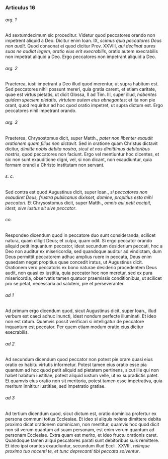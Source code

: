 ### Articulus 16

###### arg. 1
Ad sextumdecimum sic proceditur. Videtur quod peccatores orando non impetrent aliquid a Deo. Dicitur enim Ioan. IX, *scimus quia peccatores Deus non audit*. Quod consonat ei quod dicitur Prov. XXVIII, *qui declinat aures suas ne audiat legem, oratio eius erit execrabilis*, oratio autem execrabilis non impetrat aliquid a Deo. Ergo peccatores non impetrant aliquid a Deo.

###### arg. 2
Praeterea, iusti impetrant a Deo illud quod merentur, ut supra habitum est. Sed peccatores nihil possunt mereri, quia gratia carent, et etiam caritate, quae est virtus pietatis, ut dicit Glossa, II ad Tim. III, super illud, *habentes quidem speciem pietatis, virtutem autem eius abnegantes*; et ita non pie orant, quod requiritur ad hoc quod oratio impetret, ut supra dictum est. Ergo peccatores nihil impetrant orando.

###### arg. 3
Praeterea, Chrysostomus dicit, super Matth., *pater non libenter exaudit orationem quam filius non dictavit*. Sed in oratione quam Christus dictavit dicitur, *dimitte nobis debita nostra, sicut et nos dimittimus debitoribus nostris*, quod peccatores non faciunt. Ergo vel mentiuntur hoc dicentes, et sic non sunt exauditione digni, vel, si non dicant, non exaudiuntur, quia formam orandi a Christo institutam non servant.

###### s. c.
Sed contra est quod Augustinus dicit, super Ioan., *si peccatores non exaudiret Deus, frustra publicanus dixisset, domine, propitius esto mihi peccatori*. Et Chrysostomus dicit, super Matth., *omnis qui petit accipit, idest, sive iustus sit sive peccator*.

###### co.
Respondeo dicendum quod in peccatore duo sunt consideranda, scilicet natura, quam diligit Deus; et culpa, quam odit. Si ergo peccator orando aliquid petit inquantum peccator, idest secundum desiderium peccati, hoc a Deo non auditur ex misericordia, sed quandoque auditur ad vindictam, dum Deus permittit peccatorem adhuc amplius ruere in peccata, Deus enim quaedam negat propitius quae concedit iratus, ut Augustinus dicit. Orationem vero peccatoris ex bono naturae desiderio procedentem Deus audit, non quasi ex iustitia, quia peccator hoc non meretur, sed ex pura misericordia, observatis tamen quatuor praemissis conditionibus, ut scilicet pro se petat, necessaria ad salutem, pie et perseveranter.

###### ad 1
Ad primum ergo dicendum quod, sicut Augustinus dicit, super Ioan., illud verbum est caeci adhuc inuncti, idest nondum perfecte illuminati. Et ideo non est ratum. Quamvis possit verificari si intelligatur de peccatore inquantum est peccator. Per quem etiam modum oratio eius dicitur execrabilis.

###### ad 2
Ad secundum dicendum quod peccator non potest pie orare quasi eius oratio ex habitu virtutis informetur. Potest tamen eius oratio esse pia quantum ad hoc quod petit aliquid ad pietatem pertinens, sicut ille qui non habet habitum iustitiae, potest aliquid iustum velle, ut ex supradictis patet. Et quamvis eius oratio non sit meritoria, potest tamen esse impetrativa, quia meritum innititur iustitiae, sed impetratio gratiae.

###### ad 3
Ad tertium dicendum quod, sicut dictum est, oratio dominica profertur ex persona communi totius Ecclesiae. Et ideo si aliquis nolens dimittere debita proximo dicat orationem dominicam, non mentitur, quamvis hoc quod dicit non sit verum quantum ad suam personam, est enim verum quantum ad personam Ecclesiae. Extra quam est merito, et ideo fructu orationis caret. Quandoque tamen aliqui peccatores parati sunt debitoribus suis remittere. Et ideo ipsi orantes exaudiuntur, secundum illud Eccli. XXVIII, *relinque proximo tuo nocenti te, et tunc deprecanti tibi peccata solventur*.

